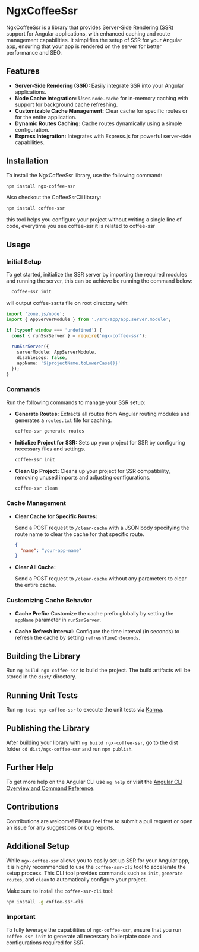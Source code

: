 
# NgxCoffeeSsr

NgxCoffeeSsr is a library that provides Server-Side Rendering (SSR) support for Angular applications, with enhanced caching and route management capabilities. It simplifies the setup of SSR for your Angular app, ensuring that your app is rendered on the server for better performance and SEO.

## Features

- **Server-Side Rendering (SSR):** Easily integrate SSR into your Angular applications.
- **Node Cache Integration:** Uses `node-cache` for in-memory caching with support for background cache refreshing.
- **Customizable Cache Management:** Clear cache for specific routes or for the entire application.
- **Dynamic Routes Caching:** Cache routes dynamically using a simple configuration.
- **Express Integration:** Integrates with Express.js for powerful server-side capabilities.

## Installation

To install the NgxCoffeeSsr library, use the following command:

```sh
npm install ngx-coffee-ssr
```

Also checkout the  CoffeeSsrCli library:

```sh
npm install coffee-ssr
```

this tool helps you configure your project without writing a single line of code,
everytime you see coffee-ssr it is related to coffee-ssr

## Usage

### Initial Setup

To get started, initialize the SSR server by importing the required modules and running the server,
this can be achieve be running the command below:

```sh
  coffee-ssr init
```

will output coffee-ssr.ts file on root directory with:

```typescript
import 'zone.js/node'; 
import { AppServerModule } from './src/app/app.server.module';

if (typeof window === 'undefined') {
  const { runSsrServer } = require('ngx-coffee-ssr');
  
  runSsrServer({
    serverModule: AppServerModule,
    disableLogs: false,
    appName: '${projectName.toLowerCase()}'
  });
}
```

### Commands

Run the following commands to manage your SSR setup:

- **Generate Routes:**
  Extracts all routes from Angular routing modules and generates a `routes.txt` file for caching.

  ```sh
  coffee-ssr generate routes
  ```

- **Initialize Project for SSR:**
  Sets up your project for SSR by configuring necessary files and settings.

  ```sh
  coffee-ssr init
  ```

- **Clean Up Project:**
  Cleans up your project for SSR compatibility, removing unused imports and adjusting configurations.

  ```sh
  coffee-ssr clean
  ```

### Cache Management

- **Clear Cache for Specific Routes:**

  Send a POST request to `/clear-cache` with a JSON body specifying the route name to clear the cache for that specific route.

  ```json
  {
    "name": "your-app-name"
  }
  ```

- **Clear All Cache:**

  Send a POST request to `/clear-cache` without any parameters to clear the entire cache.

### Customizing Cache Behavior

- **Cache Prefix:**
  Customize the cache prefix globally by setting the `appName` parameter in `runSsrServer`.

- **Cache Refresh Interval:**
  Configure the time interval (in seconds) to refresh the cache by setting `refreshTimeInSeconds`.

## Building the Library

Run `ng build ngx-coffee-ssr` to build the project. The build artifacts will be stored in the `dist/` directory.

## Running Unit Tests

Run `ng test ngx-coffee-ssr` to execute the unit tests via [Karma](https://karma-runner.github.io).

## Publishing the Library

After building your library with `ng build ngx-coffee-ssr`, go to the dist folder `cd dist/ngx-coffee-ssr` and run `npm publish`.

## Further Help

To get more help on the Angular CLI use `ng help` or visit the [Angular CLI Overview and Command Reference](https://angular.io/cli).

## Contributions

Contributions are welcome! Please feel free to submit a pull request or open an issue for any suggestions or bug reports.

## Additional Setup

While `ngx-coffee-ssr` allows you to easily set up SSR for your Angular app, it is highly recommended to use the `coffee-ssr-cli` tool to accelerate the setup process. This CLI tool provides commands such as `init`, `generate routes`, and `clean` to automatically configure your project.

Make sure to install the `coffee-ssr-cli` tool:

```sh
npm install -g coffee-ssr-cli
```

### Important

To fully leverage the capabilities of `ngx-coffee-ssr`, ensure that you run `coffee-ssr init` to generate all necessary boilerplate code and configurations required for SSR.
